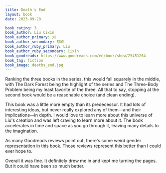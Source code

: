 ```yaml
---
title: Death's End
layout: book
date: 2023-09-28

book_rating: 3
book_author: Liu Cixin
book_author_primary: 刘
book_author_secondary: 慈欣
book_author_ruby_primary: Liu
book_author_ruby_secondary: Cixin
book_goodreads: https://www.goodreads.com/en/book/show/25451264
book_tag: fiction
book_image: deaths_end.jpg
---
```


Ranking the three books in the series, this would fall squarely in the middle, with The Dark Forest being the highlight of the series and The Three-Body Problem being my least favorite of the three. All that to say, stopping at the second book would be a reasonable choice (and clean ending).

This book was a little more empty than its predecessor. It had lots of interesting ideas, but never really explored any of them—and their implications—in depth. I would love to learn more about this universe of Liu's creation and was left craving to learn more about it. The book  accelerates in time and space as you go through it, leaving many details to the imagination.

As many Goodreads reviews point out, there's some weird gender representation in this book. Those reviews represent this better than I could ever hope to.

Overall it was fine. It definitely drew me in and kept me turning the pages. But it could have been so much better.